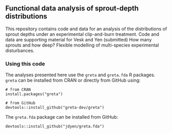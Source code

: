 ## Functional data analysis of sprout-depth distributions

This repository contains code and data for an analysis of the distributions of sprout depths under an experimental clip-and-burn treatment. Code and data are supporting material for Vesk and Yen (submitted) How many sprouts and how deep? Flexible modelling of multi-species experimental disturbances.

### Using this code
The analyses presented here use the `greta` and `greta.fda` R packages. `greta` can be installed from CRAN or directly from GitHub using:
```
# from CRAN
install.packages("greta")

# from GitHub
devtools::install_github("greta-dev/greta")
```

The `greta.fda` package can be installed from GitHub:
```
devtools::install_github("jdyen/greta.fda")
```
 
